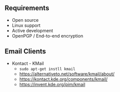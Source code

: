 ## Requirements

- Open source
- Linux support
- Active development
- OpenPGP / End-to-end encryption

## Email Clients

- Kontact - KMail
  - `sudo apt-get instll kmail`
  - https://alternativeto.net/software/kmail/about/
  - https://kontact.kde.org/components/kmail/
  - https://invent.kde.org/pim/kmail

